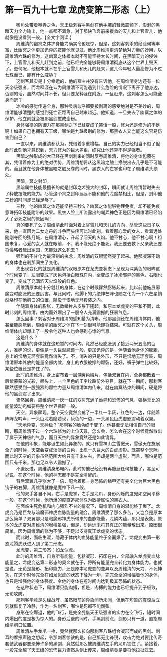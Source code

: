 <h1>第一百九十七章 龙虎变第二形态（上）</h1>
<div id="content">&nbsp&nbsp&nbsp&nbsp&nbsp&nbsp&nbsp&nbsp
 嘴角处带着嘲弄之色，天王级刺客手黑剑在他手腕的轻微震颤下，澎湃的黑暗天力全力输出，他一点都不着急，对于那快飞奔前来援救的天儿和上官雪儿，他就像是没看到一般。【全文字阅读.】
 <br/>&nbsp&nbsp&nbsp&nbsp&nbsp&nbsp&nbsp&nbsp
 周维清的幽冥之体护身能力确实令他吃惊，但是，这刺客刺杀的经验何等丰富，比幽冥之体更加诡异的技能他就见过。他比周维清更清楚绝对力量的妙用，以周维清六珠的修为，这幽冥之体根本就不可能坚持太长时间，在黑暗天力的侵蚀下，上官雪儿和天儿赶到之前，他已经完全能够将周维清彻底从这个世界上毁灭了。更何况，他根本就不在乎上官雪儿和天儿的赶来，这几今年轻人最高修为不过七珠而已，能有什么威胁？
 <br/>&nbsp&nbsp&nbsp&nbsp&nbsp&nbsp&nbsp&nbsp
 这刺客其实是十分幸运的，他的雇主并没有告诉他，在周维清身边还有一位天帝级强者，而龙释涯在认为周维清不可能遇到什么危险的情况下离开了他身边，否则的话，虽然时间并不长，但只要龙释涯在附近，一旦赶来，这刺客怎么可能全身而退？
 <br/>&nbsp&nbsp&nbsp&nbsp&nbsp&nbsp&nbsp&nbsp
 冰冷的感觉传遍全身，那种灵魂似乎都要被剥离的感受绝对是不美妙的，周维清能够清楚的感觉到死亡正距离自己越来越近。他知道，一旦失去了幽冥之体的保护，他立刻就会被那黑剑搅成齑粉。
 <br/>&nbsp&nbsp&nbsp&nbsp&nbsp&nbsp&nbsp&nbsp
 身体强横的防御力在那黑剑之下已经变成了笑话一般，修为还是修为的不足啊！如果自己也拥有天王级，哪怕是九珠级别的修为，那黑衣人又岂能这么容易伤害到自己？
 <br/>&nbsp&nbsp&nbsp&nbsp&nbsp&nbsp&nbsp&nbsp
 一直以来，周维清都认为，凭借着多重增幅，自己的实力已经相当不俗了但此时此刻他才意识到，天力修为的巨大差距，终究让他还算不得是强者。
 <br/>&nbsp&nbsp&nbsp&nbsp&nbsp&nbsp&nbsp&nbsp
 黑暗之触形成的大已经在黑剑刺来的同时反卷周维清，将他的身体包覆在其，凭借着修为上的绝对优势，周维清想要从这黑暗之触上挣脱出去几乎是不可能的。而且就在他身体被黑暗之触反卷的同时，黑衣人的左掌也印在了周维清头顶处。
 <br/>&nbsp&nbsp&nbsp&nbsp&nbsp&nbsp&nbsp&nbsp
 黑暗，冥之封印。
 <br/>&nbsp&nbsp&nbsp&nbsp&nbsp&nbsp&nbsp&nbsp
 黑暗属性技能最擅长的就是封印之术强大的封印，瞬间就让周维清暂时失去了释放技能的能力。尽管这个冥之封印远远不能和他的龙魔禁相比，但是，封印他三秒的时间却已经足够了。
 <br/>&nbsp&nbsp&nbsp&nbsp&nbsp&nbsp&nbsp&nbsp
 三秒，他的幽冥之体还能坚持三秒么？幽冥之体能够物理免疫，却不能免疫意珠拓印技能附带的效果。黑衣人脸上所流露出的嘲弄神色正是因为周维清已经陷入了必死之局的原因啊！
 <br/>&nbsp&nbsp&nbsp&nbsp&nbsp&nbsp&nbsp&nbsp
 真的要死了么？周维清此时面对着上官雪儿和天儿的方向，尽管这些日子以来，他一直因为二女之丹的斗争而头疼可此时此刻，看着那心爱的女人，看着远处刚刚夺回的弦月城，在周维清心，升起了滔天的火焰。他不甘心，他不甘心啊！祖国未复，心爱的女人就在眼前，不、我不能死绝不能死。我还要去救下父亲我还要将侵略者赶出家园，怎能就这么死去？
 <br/>&nbsp&nbsp&nbsp&nbsp&nbsp&nbsp&nbsp&nbsp
 强烈的不甘化为最深刻的执念，周维清的双眼猛然亮了起来。他那凝滞不动的身体也在刹那间生了变化。
 <br/>&nbsp&nbsp&nbsp&nbsp&nbsp&nbsp&nbsp&nbsp
 先出现变化的就是周维清的双眼原本在龙虎变状态下呈现为深紫色的眼眸这个时候变了，左眼变成了灰色包括白眼珠在内，全变成了冰冷邪异的黑色，右眼也变了，变成了充满滔天火焰般的红色。
 <br/>&nbsp&nbsp&nbsp&nbsp&nbsp&nbsp&nbsp&nbsp
 周维清原本就十分健壮的身体，在这个时候骤然膨胀起来，比以前他施展邪魔变时膨胀的还要厉害。与此同时，他脚下的六绝神芒阵也随之化为一个六芒星悄然烙印在他胸口的位置，隐没于恨地无环套装之内。
 <br/>&nbsp&nbsp&nbsp&nbsp&nbsp&nbsp&nbsp&nbsp
 伴随着身体的膨胀，无数鳞片从皮肤下隆起，和原本龙虎变的平和不同，此时此刻的周维清，由内而外爆出了一股令人充满震撼的狂暴气息。
 <br/>&nbsp&nbsp&nbsp&nbsp&nbsp&nbsp&nbsp&nbsp
 怎么回事？刺客对于周维清的感知最为清晰，他那黑剑还在周维清体内，他甚至能感觉到，周维清的幽冥之体在下一刻很可能即将结束。可就在这个关头，周维清体内却爆出了一股令他这种人也会感到心悸的气息。
 <br/>&nbsp&nbsp&nbsp&nbsp&nbsp&nbsp&nbsp&nbsp
 这是什么？
 <br/>&nbsp&nbsp&nbsp&nbsp&nbsp&nbsp&nbsp&nbsp
 周维清的身体就在这短暂的时间内，竟然已经膨胀到了接近两米五高的巨人，准确的说，更像是一头巨型魔兽一般。更加诡异的是，伴随着他身体的膨胀，身上的恨地无环套装竟然消失了。不，消失的只是外形，不只是恨地无环套装，周维清原本外放的能量全部内敛，身上的衣服被撑的爆裂，还好，裤子弹性比较好，某些位置还是护住了的。
 <br/>&nbsp&nbsp&nbsp&nbsp&nbsp&nbsp&nbsp&nbsp
 此时的周维清，身上密布着一层深紫色鳞片，包括双翼在内，全身都散着一层紫蒙蒙的光彩，额头上，一个黑色的王字纹路份外夺目，就在下一瞬间，那刺客骤然感受到一股强烈的爆性力量从周维清体内传来，就在幽冥结束的瞬间，硬是将他的黑剑震了出来。
 <br/>&nbsp&nbsp&nbsp&nbsp&nbsp&nbsp&nbsp&nbsp
 骤然回身，周维清那一灰一红的双眸充满了诡异和恐怖的气息，强横无比的能量波动宛如要将整个世界撕碎一般。
 <br/>&nbsp&nbsp&nbsp&nbsp&nbsp&nbsp&nbsp&nbsp
 天空，异象骤现。整个天空竟然变成了一半红一半灰，红色的一边，伴随着阵阵龙吟声，一头巨龙若隐若现，灰色的一边，一头黑色巨虎虚影震动着双翼。
 <br/>&nbsp&nbsp&nbsp&nbsp&nbsp&nbsp&nbsp&nbsp
 “天地异变，天神级？”那刺客的脸色终于变了。他甚至无法相信自己的眼睛，那周维清不过一个六珠修为的上位天尊，怎么会，怎么会在这个时候竟然散出了属于天神级的气息，而且天空的异象竟然还是如此诡异。
 <br/>&nbsp&nbsp&nbsp&nbsp&nbsp&nbsp&nbsp&nbsp
 在他的印象，能够诞生如此异象的，就只有雪神山主雪傲天，雪傲天在施展全力的时候，天空会变成淡淡的白色，出现一头巨大的白虎虚影。笼罩整个天际。而此时天空的异象虽然范围大约只有千米左右，但却是两个虚影，而且，哪怕是范围只有千米，那也足以令人震撼了。
 <br/>&nbsp&nbsp&nbsp&nbsp&nbsp&nbsp&nbsp&nbsp
 不退反进，周维清身形电闪，此时的他已经没有再施展任何技能了，甚至可以说，在这个时候，他的神志都不是完全清醒的。
 <br/>&nbsp&nbsp&nbsp&nbsp&nbsp&nbsp&nbsp&nbsp
 背后双翼几乎涨大了一倍，配合着那一身恐怖的鳞甲还有完全化为巨大黑色钩子的右脚，周维清就像是魔神下凡一般。
 <br/>&nbsp&nbsp&nbsp&nbsp&nbsp&nbsp&nbsp&nbsp
 他的双手各自不同，右手是虎掌，左手是龙爪，身形闪烁的度宛如空间平移一般，在这个时候，他所爆的度直追那体珠为敏捷属性的黑衣人。
 <br/>&nbsp&nbsp&nbsp&nbsp&nbsp&nbsp&nbsp&nbsp
 在面临生死危机和内心强烈不甘的情况下，周维清自身的潜能终于爆了。龙虎变乃是巨龙与暗魔邪神虎血脉能量的融合，周维清受了那么多苦，又岂会是原本那么简单？双翼那只是暗魔邪神虎所带来的血脉能量，龙鳞内蕴，那只是表象。原本的龙虎变对周维清的增幅虽强，但是，却远远未将其真正的能量散出来。原因很简单，因为周维清的修为不够，不足以支持真正龙虎变的状态。
 <br/>&nbsp&nbsp&nbsp&nbsp&nbsp&nbsp&nbsp&nbsp
 而此时，面临生涩，隐藏于体内的血脉能量终于全面爆了。龙虎变由第一形态龙腾虎跃进入到了第二形态。
 <br/>&nbsp&nbsp&nbsp&nbsp&nbsp&nbsp&nbsp&nbsp
 龙虎变，第二形态：如龙似虎。
 <br/>&nbsp&nbsp&nbsp&nbsp&nbsp&nbsp&nbsp&nbsp
 此时的周维清，自身所有能量，包括凝形、拓印在内，全部融入龙虎变血脉能量之，龙虎变这第二形态的奥义就在于，将所有能量完全转化为身体能力。也就是说，无论是凝形、拓印能力，还是原本龙虎变的变异以及周维清的天力、不死神功，在这个时候完全在如龙似虎的状态下融为一炉，完完全全的增幅着他的身体，也只是增强他的身体强度。令他的身体在短时间内达到极其恐怖的状态。
 <br/>&nbsp&nbsp&nbsp&nbsp&nbsp&nbsp&nbsp&nbsp
 在这种状态下，周维清只能肉搏，但是，肉搏的能力也已经提升到子极致，无论攻防。
 <br/>&nbsp&nbsp&nbsp&nbsp&nbsp&nbsp&nbsp&nbsp
 那刺客毕竟是久经战阵，虽然眼前的异象闻所未闻，但他在短暂的震惊后立刻就恢复了冷静，作为一名刺客，哪怕是死都不能慌张。
 <br/>&nbsp&nbsp&nbsp&nbsp&nbsp&nbsp&nbsp&nbsp
 身形在空爆退，他的飞行，是完全凭借天王级强者的实力在空飞行，短时间内爆出的度是极为惊人的。身形后退的同时，手黑剑前点，剑影只有一道，直指周维清胸口位置。
 <br/>&nbsp&nbsp&nbsp&nbsp&nbsp&nbsp&nbsp&nbsp
 周维清左手龙爪一抬，竟然就那么扣向那刺客八珠组合凝形而成的黑剑。刺耳的摩擦声随之想起，令那刺客惊骇的是，自己那无比锋锐，攻击力绝对要比传奇套装武器都要恐怖许多的黑剑，竟然就那么被周维清左手的龙爪锁住了。紧接着，一股完全越了天王级的恐怖巨力骤然从剑上传来，周维清竟是要将他拉扯过去。
 <br/>&nbsp&nbsp&nbsp&nbsp&nbsp&nbsp&nbsp&nbsp
 <br/>&nbsp&nbsp&nbsp&nbsp&nbsp&nbsp&nbsp&nbsp
</div>
